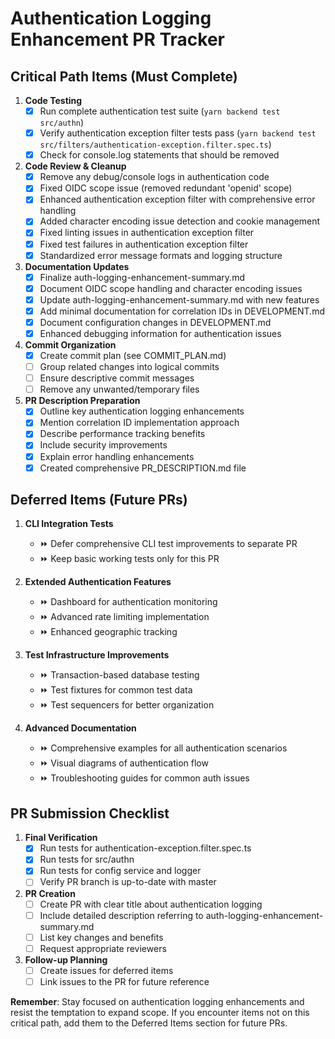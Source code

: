 # Authentication Logging Enhancement PR Tracker

## Critical Path Items (Must Complete)

1. **Code Testing**
   - [x] Run complete authentication test suite (`yarn backend test src/authn`)
   - [x] Verify authentication exception filter tests pass (`yarn backend test src/filters/authentication-exception.filter.spec.ts`)
   - [x] Check for console.log statements that should be removed

2. **Code Review & Cleanup**
   - [x] Remove any debug/console logs in authentication code
   - [x] Fixed OIDC scope issue (removed redundant 'openid' scope)
   - [x] Enhanced authentication exception filter with comprehensive error handling
   - [x] Added character encoding issue detection and cookie management
   - [x] Fixed linting issues in authentication exception filter
   - [x] Fixed test failures in authentication exception filter
   - [x] Standardized error message formats and logging structure

3. **Documentation Updates**
   - [x] Finalize auth-logging-enhancement-summary.md
   - [x] Document OIDC scope handling and character encoding issues
   - [x] Update auth-logging-enhancement-summary.md with new features
   - [x] Add minimal documentation for correlation IDs in DEVELOPMENT.md
   - [x] Document configuration changes in DEVELOPMENT.md
   - [x] Enhanced debugging information for authentication issues

4. **Commit Organization**
   - [x] Create commit plan (see COMMIT_PLAN.md)
   - [ ] Group related changes into logical commits
   - [ ] Ensure descriptive commit messages
   - [ ] Remove any unwanted/temporary files

5. **PR Description Preparation**
   - [x] Outline key authentication logging enhancements
   - [x] Mention correlation ID implementation approach
   - [x] Describe performance tracking benefits
   - [x] Include security improvements
   - [x] Explain error handling enhancements
   - [x] Created comprehensive PR_DESCRIPTION.md file

## Deferred Items (Future PRs)

1. **CLI Integration Tests**
   - ⏩ Defer comprehensive CLI test improvements to separate PR
   - ⏩ Keep basic working tests only for this PR

2. **Extended Authentication Features**
   - ⏩ Dashboard for authentication monitoring
   - ⏩ Advanced rate limiting implementation
   - ⏩ Enhanced geographic tracking

3. **Test Infrastructure Improvements**
   - ⏩ Transaction-based database testing
   - ⏩ Test fixtures for common test data
   - ⏩ Test sequencers for better organization

4. **Advanced Documentation**
   - ⏩ Comprehensive examples for all authentication scenarios
   - ⏩ Visual diagrams of authentication flow
   - ⏩ Troubleshooting guides for common auth issues

## PR Submission Checklist

1. **Final Verification**
   - [x] Run tests for authentication-exception.filter.spec.ts
   - [x] Run tests for src/authn
   - [x] Run tests for config service and logger
   - [ ] Verify PR branch is up-to-date with master

2. **PR Creation**
   - [ ] Create PR with clear title about authentication logging
   - [ ] Include detailed description referring to auth-logging-enhancement-summary.md
   - [ ] List key changes and benefits
   - [ ] Request appropriate reviewers

3. **Follow-up Planning**
   - [ ] Create issues for deferred items
   - [ ] Link issues to the PR for future reference

**Remember**: Stay focused on authentication logging enhancements and resist the temptation to expand scope. If you encounter items not on this critical path, add them to the Deferred Items section for future PRs.
